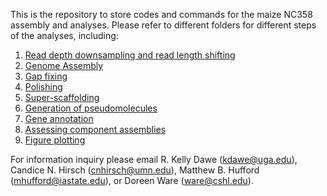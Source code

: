 This is the repository to store codes and commands for the maize NC358 assembly and analyses. Please refer to different folders for different steps of the analyses, including:
1. [Read depth downsampling and read length shifting](https://github.com/HuffordLab/Maize_NC358/tree/master/downsample_and_shift_distribution)
2. [Genome Assembly](https://github.com/HuffordLab/Maize_NC358/tree/master/Assembly)
3. [Gap fixing](https://github.com/HuffordLab/Maize_NC358/tree/master/GapFix)
4. [Polishing](https://github.com/HuffordLab/Maize_NC358/tree/master/Pilon)
5. [Super-scaffolding](https://github.com/HuffordLab/Maize_NC358/tree/master/Bionano)
6. [Generation of pseudomolecules](https://github.com/HuffordLab/Maize_NC358/tree/master/AGP)
7. [Gene annotation](https://github.com/HuffordLab/Maize_NC358/tree/master/MAKER)
8. [Assessing component assemblies](https://github.com/HuffordLab/Maize_NC358/tree/master/Component_assembly)
9. [Figure plotting](https://github.com/HuffordLab/Maize_NC358/tree/master/plotting)

For information inquiry please email R. Kelly Dawe (kdawe@uga.edu), Candice N. Hirsch (cnhirsch@umn.edu), Matthew B. Hufford (mhufford@iastate.edu), or Doreen Ware (ware@cshl.edu).

